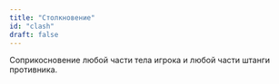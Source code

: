 ```yaml
---
title: "Столкновение"
id: "clash"
draft: false
---
```


Соприкосновение любой части тела игрока и любой части штанги противника.